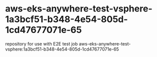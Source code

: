 # aws-eks-anywhere-test-vsphere-1a3bcf51-b348-4e54-805d-1cd47677071e-65
repository for use with E2E test job aws-eks-anywhere-test-vsphere:1a3bcf51-b348-4e54-805d-1cd47677071e-65
